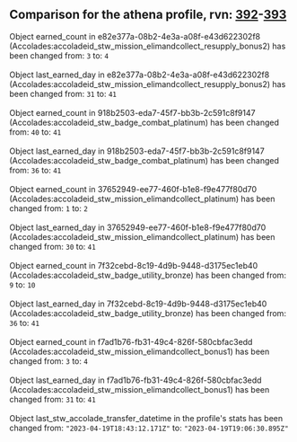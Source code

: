 ## Comparison for the athena profile, rvn: [392](https://github.com/PRO100KatYT/FortniteProfileRevisions/tree/main/profiles/athena/392%20athena.json)-[393](https://github.com/PRO100KatYT/FortniteProfileRevisions/tree/main/profiles/athena/393%20athena.json)

Object earned_count in e82e377a-08b2-4e3a-a08f-e43d622302f8 (Accolades:accoladeid_stw_mission_elimandcollect_resupply_bonus2) has been changed from: `3` to: `4`
<br><br>
Object last_earned_day in e82e377a-08b2-4e3a-a08f-e43d622302f8 (Accolades:accoladeid_stw_mission_elimandcollect_resupply_bonus2) has been changed from: `31` to: `41`
<br><br>
Object earned_count in 918b2503-eda7-45f7-bb3b-2c591c8f9147 (Accolades:accoladeid_stw_badge_combat_platinum) has been changed from: `40` to: `41`
<br><br>
Object last_earned_day in 918b2503-eda7-45f7-bb3b-2c591c8f9147 (Accolades:accoladeid_stw_badge_combat_platinum) has been changed from: `36` to: `41`
<br><br>
Object earned_count in 37652949-ee77-460f-b1e8-f9e477f80d70 (Accolades:accoladeid_stw_mission_elimandcollect_platinum) has been changed from: `1` to: `2`
<br><br>
Object last_earned_day in 37652949-ee77-460f-b1e8-f9e477f80d70 (Accolades:accoladeid_stw_mission_elimandcollect_platinum) has been changed from: `30` to: `41`
<br><br>
Object earned_count in 7f32cebd-8c19-4d9b-9448-d3175ec1eb40 (Accolades:accoladeid_stw_badge_utility_bronze) has been changed from: `9` to: `10`
<br><br>
Object last_earned_day in 7f32cebd-8c19-4d9b-9448-d3175ec1eb40 (Accolades:accoladeid_stw_badge_utility_bronze) has been changed from: `36` to: `41`
<br><br>
Object earned_count in f7ad1b76-fb31-49c4-826f-580cbfac3edd (Accolades:accoladeid_stw_mission_elimandcollect_bonus1) has been changed from: `3` to: `4`
<br><br>
Object last_earned_day in f7ad1b76-fb31-49c4-826f-580cbfac3edd (Accolades:accoladeid_stw_mission_elimandcollect_bonus1) has been changed from: `31` to: `41`
<br><br>
Object last_stw_accolade_transfer_datetime in the profile's stats has been changed from: `"2023-04-19T18:43:12.171Z"` to: `"2023-04-19T19:06:30.895Z"`
<br><br>

